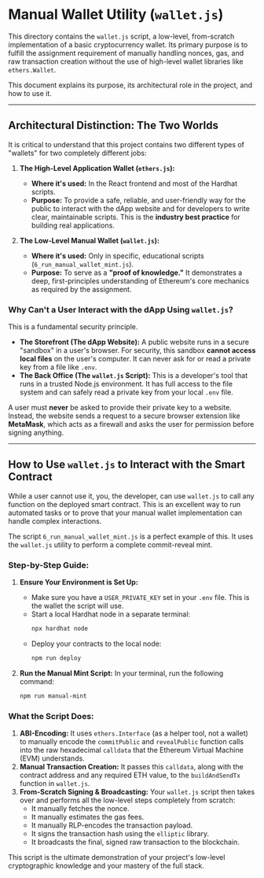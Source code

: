 # Manual Wallet Utility (`wallet.js`)

This directory contains the `wallet.js` script, a low-level, from-scratch implementation of a basic cryptocurrency wallet. Its primary purpose is to fulfill the assignment requirement of manually handling nonces, gas, and raw transaction creation without the use of high-level wallet libraries like `ethers.Wallet`.

This document explains its purpose, its architectural role in the project, and how to use it.

---

## Architectural Distinction: The Two Worlds

It is critical to understand that this project contains two different types of "wallets" for two completely different jobs:

1.  **The High-Level Application Wallet (`ethers.js`):**
    *   **Where it's used:** In the React frontend and most of the Hardhat scripts.
    *   **Purpose:** To provide a safe, reliable, and user-friendly way for the public to interact with the dApp website and for developers to write clear, maintainable scripts. This is the **industry best practice** for building real applications.

2.  **The Low-Level Manual Wallet (`wallet.js`):**
    *   **Where it's used:** Only in specific, educational scripts (`6_run_manual_wallet_mint.js`).
    *   **Purpose:** To serve as a **"proof of knowledge."** It demonstrates a deep, first-principles understanding of Ethereum's core mechanics as required by the assignment.

### Why Can't a User Interact with the dApp Using `wallet.js`?

This is a fundamental security principle.

*   **The Storefront (The dApp Website):** A public website runs in a secure "sandbox" in a user's browser. For security, this sandbox **cannot access local files** on the user's computer. It can never ask for or read a private key from a file like `.env`.
*   **The Back Office (The `wallet.js` Script):** This is a developer's tool that runs in a trusted Node.js environment. It has full access to the file system and can safely read a private key from your local `.env` file.

A user must **never** be asked to provide their private key to a website. Instead, the website sends a request to a secure browser extension like **MetaMask**, which acts as a firewall and asks the user for permission before signing anything.

---

## How to Use `wallet.js` to Interact with the Smart Contract

While a user cannot use it, you, the developer, can use `wallet.js` to call any function on the deployed smart contract. This is an excellent way to run automated tasks or to prove that your manual wallet implementation can handle complex interactions.

The script `6_run_manual_wallet_mint.js` is a perfect example of this. It uses the `wallet.js` utility to perform a complete commit-reveal mint.

### Step-by-Step Guide:

1.  **Ensure Your Environment is Set Up:**
    *   Make sure you have a `USER_PRIVATE_KEY` set in your `.env` file. This is the wallet the script will use.
    *   Start a local Hardhat node in a separate terminal:
        ```bash
        npx hardhat node
        ```
    *   Deploy your contracts to the local node:
        ```bash
        npm run deploy
        ```

2.  **Run the Manual Mint Script:**
    In your terminal, run the following command:
    ```bash
    npm run manual-mint
    ```

### What the Script Does:

1.  **ABI-Encoding:** It uses `ethers.Interface` (as a helper tool, not a wallet) to manually encode the `commitPublic` and `revealPublic` function calls into the raw hexadecimal `calldata` that the Ethereum Virtual Machine (EVM) understands.
2.  **Manual Transaction Creation:** It passes this `calldata`, along with the contract address and any required ETH value, to the `buildAndSendTx` function in `wallet.js`.
3.  **From-Scratch Signing & Broadcasting:** Your `wallet.js` script then takes over and performs all the low-level steps completely from scratch:
    *   It manually fetches the nonce.
    *   It manually estimates the gas fees.
    *   It manually RLP-encodes the transaction payload.
    *   It signs the transaction hash using the `elliptic` library.
    *   It broadcasts the final, signed raw transaction to the blockchain.

This script is the ultimate demonstration of your project's low-level cryptographic knowledge and your mastery of the full stack.
